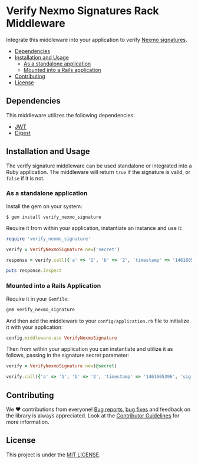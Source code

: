 # Verify Nexmo Signatures Rack Middleware
Integrate this middleware into your application to verify [Nexmo signatures](https://developer.nexmo.com/concepts/guides/signing-messages).

* [Dependencies](#requirements)
* [Installation and Usage](#installation-and-usage)
    * [As a standalone application](#as-a-standalone-application)
    * [Mounted into a Rails application](#mounted-into-a-rails-application)
* [Contributing](#contributing)
* [License](#license)

## Dependencies

This middleware utilizes the following dependencies:

* [JWT](https://github.com/jwt/ruby-jwt)
* [Digest](https://github.com/ruby/digest)

## Installation and Usage

The verify signature middleware can be used standalone or integrated into a Ruby application. The middleware will return `true` if the signature is valid, or `false` if it is not.

### As a standalone application

Install the gem on your system:

``` shell
$ gem install verify_nexmo_signature
```

Require it from within your application, instantiate an instance and use it:

``` ruby
require 'verify_nexmo_signature'

verify = VerifyNexmoSignature.new('secret')

response = verify.call({'a' => '1', 'b' => '2', 'timestamp' => '1461605396', 'sig' => '6af838ef94998832dbfc29020b564830'})

puts response.inspect
```

### Mounted into a Rails Application

Require it in your `Gemfile`:

```ruby
gem verify_nexmo_signature
```

And then add the middleware to your `config/application.rb` file to initialize it with your application:

```ruby
config.middleware.use VerifyNexmoSignature
```

Then from within your application you can instantiate and utilize it as follows, passing in the signature secret parameter:

```ruby
verify = VerifyNexmoSignature.new(@secret)

verify.call({'a' => '1', 'b' => '2', 'timestamp' => '1461605396', 'sig' => '6af838ef94998832dbfc29020b564830'})
```

## Contributing
We ❤️ contributions from everyone! [Bug reports](https://github.com/Nexmo/rack-verify-signature-middleware/issues), [bug fixes](https://github.com/Nexmo/rack-verify-signature-middleware/pulls) and feedback on the library is always appreciated. Look at the [Contributor Guidelines](https://github.com/Nexmo/rack-verify-signature-middleware/blob/master/CONTRIBUTING.md) for more information.

## License
This project is under the [MIT LICENSE](https://github.com/Nexmo/rack-verify-signature-middleware/blob/master/LICENSE).
